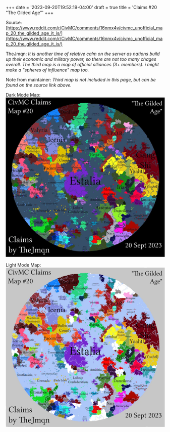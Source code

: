 +++
date = '2023-09-20T19:52:19-04:00'
draft = true
title = 'Claims #20 "The Gilded Age"'
+++

Source: [https://www.reddit.com/r/CivMC/comments/16nmx4v/civmc_unofficial_map_20_the_gilded_age_it_is/](https://www.reddit.com/r/CivMC/comments/16nmx4v/civmc_unofficial_map_20_the_gilded_age_it_is/)

TheJmqn: *It is another time of relative calm on the server as nations build up their economic and military power, so there are not too many chages overall. The third map is a map of official alliances (3+ members). i might make a "spheres of influence" map too.*

Note from maintainer: *Third map is not included in this page, but can be found on the source link above.*

Dark Mode Map:
[![Claims #20](https://raw.githubusercontent.com/CivMC-Map-Archive/civmc-map-archive.github.io/refs/heads/main/public/images/CivMC-Claims-20.webp)](https://raw.githubusercontent.com/CivMC-Map-Archive/civmc-map-archive.github.io/refs/heads/main/public/images/CivMC-Claims-20.webp)

Light Mode Map:
[![Claims #20 Light](https://raw.githubusercontent.com/CivMC-Map-Archive/civmc-map-archive.github.io/refs/heads/main/public/images/CivMC-Claims-20-Light.webp)](https://raw.githubusercontent.com/CivMC-Map-Archive/civmc-map-archive.github.io/refs/heads/main/public/images/CivMC-Claims-20-Light.webp)
